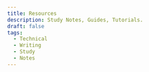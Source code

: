 ```yaml
---
title: Resources
description: Study Notes, Guides, Tutorials.
draft: false
tags:
  - Technical   
  - Writing
  - Study
  - Notes
---
```

